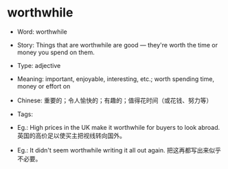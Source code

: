 # worthwhile

- Word: worthwhile
- Story: Things that are worthwhile are good — they're worth the time or money you spend on them.

- Type: adjective
- Meaning: important, enjoyable, interesting, etc.; worth spending time, money or effort on
- Chinese: 重要的；令人愉快的；有趣的；值得花时间（或花钱、努力等）
- Tags: 
- Eg.: High prices in the UK make it worthwhile for buyers to look abroad. 英国的高价足以使买主把视线转向国外。
- Eg.: It didn't seem worthwhile writing it all out again. 把这再都写出来似乎不必要。

